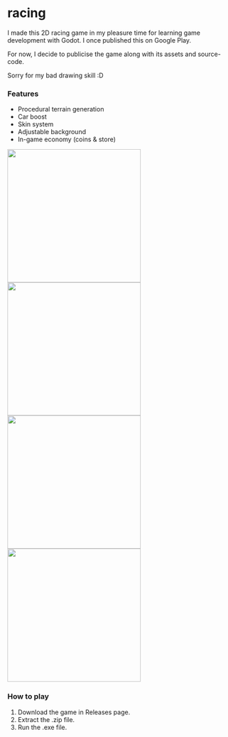 # racing
I made this 2D racing game in my pleasure time for learning game development with Godot. I once published this on Google Play.

For now, I decide to publicise the game along with its assets and source-code.

Sorry for my bad drawing skill :D

### Features
- Procedural terrain generation
- Car boost
- Skin system
- Adjustable background
- In-game economy (coins & store)

<img src="https://i.imgur.com/BlhpVaZ.png" width="300"> <img src="https://i.imgur.com/tImse14.png" width="300"> <img src="https://i.imgur.com/05sFrVh.png" width="300"> <img src="https://i.imgur.com/a2i92sD.png" width="300">

### How to play
1. Download the game in Releases page. 
2. Extract the .zip file. 
3. Run the .exe file.
